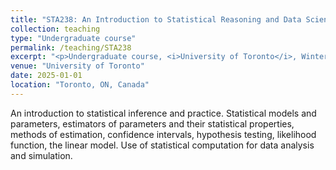 ```yaml
---
title: "STA238: An Introduction to Statistical Reasoning and Data Science"
collection: teaching
type: "Undergraduate course"
permalink: /teaching/STA238
excerpt: "<p>Undergraduate course, <i>University of Toronto</i>, Winter 2025 </p>"
venue: "University of Toronto"
date: 2025-01-01
location: "Toronto, ON, Canada"
---
```

An introduction to statistical inference and practice. Statistical models and parameters, estimators of parameters and their statistical properties, methods of estimation, confidence intervals, hypothesis testing, likelihood function, the linear model. Use of statistical computation for data analysis and simulation.

